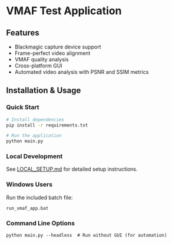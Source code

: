 # VMAF Test Application

## Features
- Blackmagic capture device support
- Frame-perfect video alignment
- VMAF quality analysis
- Cross-platform GUI
- Automated video analysis with PSNR and SSIM metrics

## Installation & Usage

### Quick Start
```bash
# Install dependencies
pip install -r requirements.txt

# Run the application
python main.py
```

### Local Development
See [LOCAL_SETUP.md](./LOCAL_SETUP.md) for detailed setup instructions.

### Windows Users
Run the included batch file:
```
run_vmaf_app.bat
```

### Command Line Options
```
python main.py --headless  # Run without GUI (for automation)